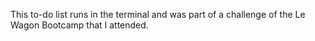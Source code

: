 This to-do list runs in the terminal and was part of a challenge of the Le Wagon Bootcamp that I attended.
